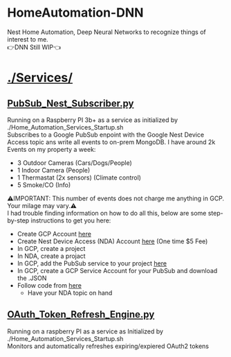 # HomeAutomation-DNN
Nest Home Automation, Deep Neural Networks to recognize things of interest to me.  
:point_right:DNN Still WIP:point_left:

# [./Services/](https://github.com/darkmatter2222/HomeAutomation-DNN/tree/main/Services)
## [PubSub_Nest_Subscriber.py](https://github.com/darkmatter2222/HomeAutomation-DNN/blob/main/Services/PubSub_Nest_Subscriber.py)
Running on a Raspberry PI 3b+ as a service as initialized by ./Home_Automation_Services_Startup.sh  
Subscribes to a Google PubSub enpoint with the Google Nest Device Access topic ans write all events to on-prem MongoDB. I have around 2k Events on my property a week:  
  - 3 Outdoor Cameras (Cars/Dogs/People)  
  - 1 Indoor Camera (People)  
  - 1 Thermastat (2x sensors) (Climate control)    
  - 5 Smoke/CO (Info)  
  
:warning:IMPORTANT: This number of events does not charge me anything in GCP. Your milage may vary.:warning:  
I had trouble finding information on how to do all this, below are some step-by-step instructions to get you here:  
  - Create GCP Account [here](https://cloud.google.com/)  
  - Create Nest Device Access (NDA) Account [here](https://developers.google.com/nest/device-access) (One time $5 Fee)  
  - In GCP, create a project  
  - In NDA, create a projact  
  - In GCP, add the PubSub service to your project [here](https://console.cloud.google.com/apis/api/pubsub.googleapis.com)  
  - In GCP, create a GCP Service Account for your PubSub and download the .JSON  
  - Follow code from [here](https://github.com/darkmatter2222/HomeAutomation-DNN/blob/5623760d1d94108ab09f4cb5dd54dba1c4661c15/Services/PubSub_Nest_Subscriber.py#L90)  
    - Have your NDA topic on hand  

## [OAuth_Token_Refresh_Engine.py](https://github.com/darkmatter2222/HomeAutomation-DNN/blob/main/Services/OAuth_Token_Refresh_Engine.py)  
Running on a raspberry PI as a service as Initialized by ./Home_Automation_Services_Startup.sh  
Monitors and automatically refreshes expiring/expiered OAuth2 tokens

